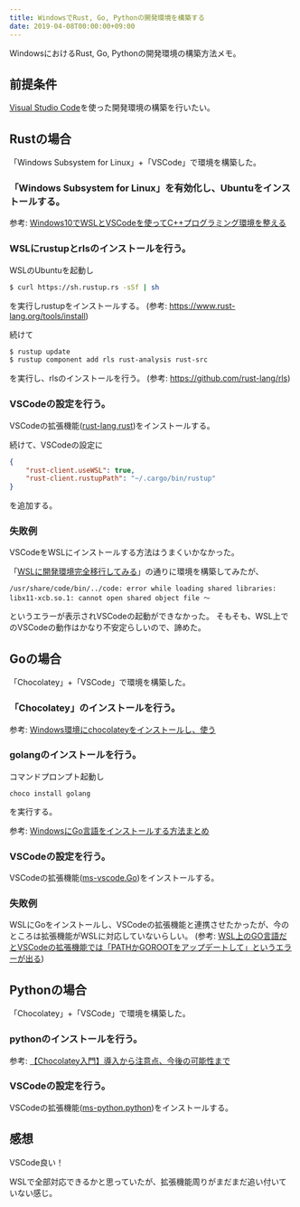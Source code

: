```yaml
---
title: WindowsでRust, Go, Pythonの開発環境を構築する
date: 2019-04-08T00:00:00+09:00
---
```


WindowsにおけるRust, Go, Pythonの開発環境の構築方法メモ。

## 前提条件

[Visual Studio Code](https://code.visualstudio.com/)を使った開発環境の構築を行いたい。

## Rustの場合

「Windows Subsystem for Linux」+「VSCode」で環境を構築した。

### 「Windows Subsystem for Linux」を有効化し、Ubuntuをインストールする。

参考: [Windows10でWSLとVSCodeを使ってC++プログラミング環境を整える](https://qiita.com/yo_kanyukari/items/37421f497b7ffaa75502)

### WSLにrustupとrlsのインストールを行う。

WSLのUbuntuを起動し

```sh
$ curl https://sh.rustup.rs -sSf | sh
```

を実行しrustupをインストールする。 (参考: <https://www.rust-lang.org/tools/install>)

続けて

```sh
$ rustup update
$ rustup component add rls rust-analysis rust-src
```

を実行し、rlsのインストールを行う。 (参考: <https://github.com/rust-lang/rls>)

### VSCodeの設定を行う。

VSCodeの拡張機能([rust-lang.rust](https://marketplace.visualstudio.com/items?itemName=rust-lang.rust))をインストールする。

続けて、VSCodeの設定に

```json
{
    "rust-client.useWSL": true,
    "rust-client.rustupPath": "~/.cargo/bin/rustup"
}
```
を追加する。

### 失敗例

VSCodeをWSLにインストールする方法はうまくいかなかった。

「[WSLに開発環境完全移行してみる](https://qiita.com/LeftLetter/items/0eda1834a46c3b3bff60)」の通りに環境を構築してみたが、

```
/usr/share/code/bin/../code: error while loading shared libraries: libx11-xcb.so.1: cannot open shared object file ～
```

というエラーが表示されVSCodeの起動ができなかった。
そもそも、WSL上でのVSCodeの動作はかなり不安定らしいので、諦めた。

## Goの場合

「Chocolatey」+「VSCode」で環境を構築した。

### 「Chocolatey」のインストールを行う。

参考: [Windows環境にchocolateyをインストールし、使う](https://qiita.com/Koutaru/items/41a87ea4004fa685de55)

### golangのインストールを行う。

コマンドプロンプト起動し

```
choco install golang
```

を実行する。

参考: [WindowsにGo言語をインストールする方法まとめ](https://qiita.com/yoskeoka/items/0dcc62a07bf5eb48dc4b)

### VSCodeの設定を行う。

VSCodeの拡張機能([ms-vscode.Go](https://marketplace.visualstudio.com/items?itemName=ms-vscode.Go))をインストールする。

### 失敗例

WSLにGoをインストールし、VSCodeの拡張機能と連携させたかったが、今のところは拡張機能がWSLに対応していないらしい。 (参考: [WSL上のGO言語だとVSCodeの拡張機能では「PATHかGOROOTをアップデートして」というエラーが出る](https://qiita.com/aoshimanoa/items/af79929256078fe2f611))

## Pythonの場合

「Chocolatey」+「VSCode」で環境を構築した。

### pythonのインストールを行う。

参考: [【Chocolatey入門】導入から注意点、今後の可能性まで](https://qiita.com/kangetsu121/items/b6352b547cd32e71bc65)

### VSCodeの設定を行う。

VSCodeの拡張機能([ms-python.python](https://marketplace.visualstudio.com/itemdetails?itemName=ms-python.python))をインストールする。

## 感想

VSCode良い！

WSLで全部対応できるかと思っていたが、拡張機能周りがまだまだ追い付いていない感じ。
